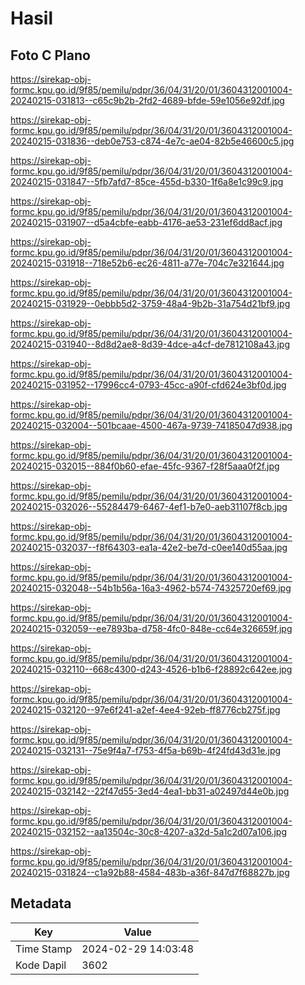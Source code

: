 # Hasil

## Foto C Plano

https://sirekap-obj-formc.kpu.go.id/9f85/pemilu/pdpr/36/04/31/20/01/3604312001004-20240215-031813--c65c9b2b-2fd2-4689-bfde-59e1056e92df.jpg

https://sirekap-obj-formc.kpu.go.id/9f85/pemilu/pdpr/36/04/31/20/01/3604312001004-20240215-031836--deb0e753-c874-4e7c-ae04-82b5e46600c5.jpg

https://sirekap-obj-formc.kpu.go.id/9f85/pemilu/pdpr/36/04/31/20/01/3604312001004-20240215-031847--5fb7afd7-85ce-455d-b330-1f6a8e1c99c9.jpg

https://sirekap-obj-formc.kpu.go.id/9f85/pemilu/pdpr/36/04/31/20/01/3604312001004-20240215-031907--d5a4cbfe-eabb-4176-ae53-231ef6dd8acf.jpg

https://sirekap-obj-formc.kpu.go.id/9f85/pemilu/pdpr/36/04/31/20/01/3604312001004-20240215-031918--718e52b6-ec26-4811-a77e-704c7e321644.jpg

https://sirekap-obj-formc.kpu.go.id/9f85/pemilu/pdpr/36/04/31/20/01/3604312001004-20240215-031929--0ebbb5d2-3759-48a4-9b2b-31a754d21bf9.jpg

https://sirekap-obj-formc.kpu.go.id/9f85/pemilu/pdpr/36/04/31/20/01/3604312001004-20240215-031940--8d8d2ae8-8d39-4dce-a4cf-de7812108a43.jpg

https://sirekap-obj-formc.kpu.go.id/9f85/pemilu/pdpr/36/04/31/20/01/3604312001004-20240215-031952--17996cc4-0793-45cc-a90f-cfd624e3bf0d.jpg

https://sirekap-obj-formc.kpu.go.id/9f85/pemilu/pdpr/36/04/31/20/01/3604312001004-20240215-032004--501bcaae-4500-467a-9739-74185047d938.jpg

https://sirekap-obj-formc.kpu.go.id/9f85/pemilu/pdpr/36/04/31/20/01/3604312001004-20240215-032015--884f0b60-efae-45fc-9367-f28f5aaa0f2f.jpg

https://sirekap-obj-formc.kpu.go.id/9f85/pemilu/pdpr/36/04/31/20/01/3604312001004-20240215-032026--55284479-6467-4ef1-b7e0-aeb31107f8cb.jpg

https://sirekap-obj-formc.kpu.go.id/9f85/pemilu/pdpr/36/04/31/20/01/3604312001004-20240215-032037--f8f64303-ea1a-42e2-be7d-c0ee140d55aa.jpg

https://sirekap-obj-formc.kpu.go.id/9f85/pemilu/pdpr/36/04/31/20/01/3604312001004-20240215-032048--54b1b56a-16a3-4962-b574-74325720ef69.jpg

https://sirekap-obj-formc.kpu.go.id/9f85/pemilu/pdpr/36/04/31/20/01/3604312001004-20240215-032059--ee7893ba-d758-4fc0-848e-cc64e326659f.jpg

https://sirekap-obj-formc.kpu.go.id/9f85/pemilu/pdpr/36/04/31/20/01/3604312001004-20240215-032110--668c4300-d243-4526-b1b6-f28892c642ee.jpg

https://sirekap-obj-formc.kpu.go.id/9f85/pemilu/pdpr/36/04/31/20/01/3604312001004-20240215-032120--97e6f241-a2ef-4ee4-92eb-ff8776cb275f.jpg

https://sirekap-obj-formc.kpu.go.id/9f85/pemilu/pdpr/36/04/31/20/01/3604312001004-20240215-032131--75e9f4a7-f753-4f5a-b69b-4f24fd43d31e.jpg

https://sirekap-obj-formc.kpu.go.id/9f85/pemilu/pdpr/36/04/31/20/01/3604312001004-20240215-032142--22f47d55-3ed4-4ea1-bb31-a02497d44e0b.jpg

https://sirekap-obj-formc.kpu.go.id/9f85/pemilu/pdpr/36/04/31/20/01/3604312001004-20240215-032152--aa13504c-30c8-4207-a32d-5a1c2d07a106.jpg

https://sirekap-obj-formc.kpu.go.id/9f85/pemilu/pdpr/36/04/31/20/01/3604312001004-20240215-031824--c1a92b88-4584-483b-a36f-847d7f68827b.jpg


## Metadata

| Key        | Value               |
| ---------- | ------------------- |
| Time Stamp | 2024-02-29 14:03:48 |
| Kode Dapil | 3602                |



